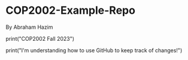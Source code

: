 # COP2002-Example-Repo
By Abraham Hazim

print("COP2002 Fall 2023")

print("I'm understanding how to use GitHub to keep track of changes!")
